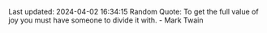 Last updated: 2024-04-02 16:34:15
Random Quote: To get the full value of joy you must have someone to divide it with. - Mark Twain